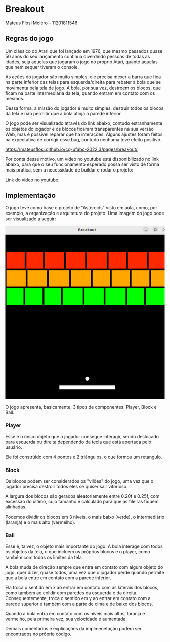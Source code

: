# Breakout

Mateus Flosi Molero - 11201811546

## Regras do jogo

Um clássico do Atari que foi lançado em 1976, que mesmo passados quase 50 anos do seu lançamento continua diverdindo pessoas de todas as idades, seja aquelas que jogaram o jogo no próprio Atari, quanto aquelas que nem sequer tiveram o console.

As ações do jogador são muito simples, ele precisa mexer a barra que fica na parte inferior das telas para esquerda/direita para rebater a bola que se movimenta pela tela de jogo. A bola, por sua vez, destroem os blocos, que ficam na parte intermediária da tela, quando entram em contato com os mesmos.

Dessa forma, a missão do jogador é muito simples, destruir todos os blocos da tela e não permitir que a bola atinja a parede inferior.

O jogo pode ser visualizado através do link abaixo, contudo estranhamente os objetos do jogador e os blocos ficaram transparentes na sua versão Web, mas é possível reparar que há interações. Alguns ajustes foram feitos na expectativa de corrigir esse bug, contudo nenhuma teve efeito positivo.

https://mateusflosi.github.io/cg-ufabc-2022.3/pages/breakout/

Por conta desse motivo, um vídeo no youtube está disponibilizado no link abaixo, para que o seu funcionamento esperado possa ser visto de forma mais prática, sem a necessidade de buildar e rodar o projeto:

Link do video no youtube.

## Implementação

O jogo teve como base o projeto de "Asteroids" visto em aula, como, por exemplo, a organização e arquitetura do projeto. Uma imagem do jogo pode ser visualizado a seguir:

<img src="/pages/breakout/Breakout.png" alt="My cool logo"/>

O jogo apresenta, basicamente, 3 tipos de componentes: Player, Block e Ball.

### Player

Esse é o único objeto que o jogador consegue interagir, sendo deslocado para esquerda ou direita dependendo da tecla que está apertada pelo usuário.

Ele foi constrúido com 4 pontos e 2 triângulos, o que formou um retangulo.

### Block

Os blocos podem ser considerados os "vilões" do jogo, uma vez que o jogador precisa destroir todos eles se quiser sair vitorioso.

A largura dos blocos são gerados aleatoriamente entre 0.20f e 0.25f, com excessão do último, cujo tamanho é calculado para que as fileiras fiquem alinhadas.

Podemos dividir os blocos em 3 níveis, o mais baixo (verde), o intermediário (laranja) e o mais alto (vermelho).

### Ball

Esse é, talvez, o objeto mais importante do jogo. A bola interage com todos os objetos da tela, o que incluem os próprios blocos e o player, como também com todos os limites da tela.

A bola muda de direção sempre que entra em contato com algum objeto do jogo, quer dizer, quase todos, uma vez que o jogador perde quando permite que a bola entre em contato com a parede inferior.

Ela troca o sentido em x ao entrar em contato com as laterais dos blocos, como também ao colidir com paredes da esquerda e da direita. Consequentemente, troca o sentido em y ao entrar em contato com a parede superior e também com a parte de cima e de baixo dos blocos.

Quando a bola entra em contato com os níveis mais altos, laranja e vermelho, pela primeira vez, sua velocidade é aumentada.

Demais comentários e explicações da implmenetação podem ser encontrados no próprio código.
